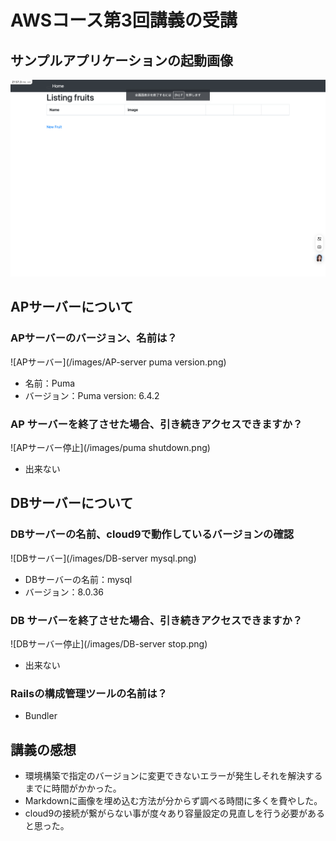 # AWSコース第3回講義の受講

## サンプルアプリケーションの起動画像
![起動画像](/images/fruits.png)
## APサーバーについて

### APサーバーのバージョン、名前は？
![APサーバー](/images/AP-server puma version.png)
* 名前：Puma
* バージョン：Puma version: 6.4.2 

### AP サーバーを終了させた場合、引き続きアクセスできますか？　
![APサーバー停止](/images/puma shutdown.png)
* 出来ない

## DBサーバーについて

### DBサーバーの名前、cloud9で動作しているバージョンの確認
![DBサーバー](/images/DB-server mysql.png)
* DBサーバーの名前：mysql
* バージョン：8.0.36

### DB サーバーを終了させた場合、引き続きアクセスできますか？
![DBサーバー停止](/images/DB-server stop.png)
* 出来ない

### Railsの構成管理ツールの名前は？
* Bundler 

## 講義の感想

* 環境構築で指定のバージョンに変更できないエラーが発生しそれを解決するまでに時間がかかった。
* Markdownに画像を埋め込む方法が分からず調べる時間に多くを費やした。
* cloud9の接続が繋がらない事が度々あり容量設定の見直しを行う必要があると思った。
